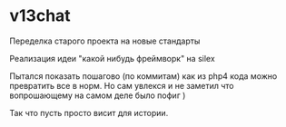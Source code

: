 # v13chat
Переделка старого проекта на новые стандарты

Реализация идеи "какой нибудь фреймворк" на silex

Пытался показать пошагово (по коммитам) как из php4 кода можно превратить все в норм. 
Но сам увлекся и не заметил что вопрошающему на самом деле было пофиг )

Так что пусть просто висит для истории.
